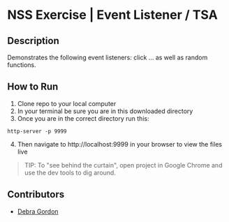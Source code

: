 # NSS Exercise | Event Listener / TSA

## Description
Demonstrates the following event listeners: click ... as well as random functions.

## How to Run
1. Clone repo to your local computer
2. In your terminal be sure you are in this downloaded directory
3. Once you are in the correct directory run this:

  ```
  http-server -p 9999
  ```

4. Then navigate to http://localhost:9999 in your browser to view the files live
>TIP: To "see behind the curtain", open project in Google Chrome and use the dev tools to dig around.

## Contributors
- [Debra Gordon](http://github.com/debragordon)